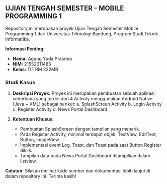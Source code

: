 ## UJIAN TENGAH SEMESTER - MOBILE PROGRAMMING 1

Repository ini merupakan proyek Ujian Tengah Semester Mobile Programming 1 dari Universitas Teknologi Bandung, Program Studi Teknik Informatika.

**Informasi Penting:**
- **Nama:** Agung Yuda Pratama
- **NIM:** 21552011485
- **Kelas:** TIF RM 222MB

### Studi Kasus

1. **Deskripsi Proyek:** Proyek ini merupakan pembuatan sebuah aplikasi sederhana yang terdiri dari 4 Activity menggunakan Android Native (Java + XML) sebagai berikut:
   a. SplashScreen Activity
   b. Login Activity
   c. Register Activity
   d. News Portal Dashboard

2. **Ketentuan Khusus:**
   - Pembuatan SplashScreen dengan tampilan yang menarik.
   - Pada Register Activity, minimal terdapat objek: TextView, EditText, Button, ImageView.
   - Implementasi event Log, Toast, dan Toast pada saat Button Register diklik.
   - Tampilan data pada News Portal Dashboard ditampilkan dalam listview.

**Catatan:** Silakan melihat kode sumber dan dokumentasi lebih lanjut di dalam repository ini. Terima kasih!
